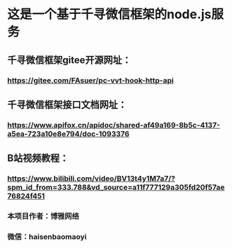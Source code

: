 # 这是一个基于千寻微信框架的node.js服务
## 千寻微信框架gitee开源网址：
### https://gitee.com/FAsuer/pc-vvt-hook-http-api
## 千寻微信框架接口文档网址：
### https://www.apifox.cn/apidoc/shared-af49a169-8b5c-4137-a5ea-723a10e8e794/doc-1093376
## B站视频教程：
### https://www.bilibili.com/video/BV13t4y1M7a7/?spm_id_from=333.788&vd_source=a11f777129a305fd20f57ae76824f451
### 本项目作者：博雅网络
### 微信：haisenbaomaoyi
